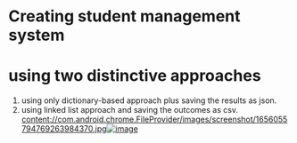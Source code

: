 # Creating student management system

# using two distinctive approaches


1. using only dictionary-based approach plus saving the results as json.
2. using linked list approach and saving the outcomes as csv.
[content://com.android.chrome.FileProvider/images/screenshot/1656055794769263984370.jpg![image](https://user-images.githubusercontent.com/72376694/175486166-bb3323ee-67b9-41ba-9bf8-cae60e7e6150.png)](https://www.google.com/url?sa=i&url=https%3A%2F%2Fevalground.com%2Fblog%2Fstudent-management-system-top-key-features%2F&psig=AOvVaw2lbasPYdwVmKrBCkJHRXke&ust=1730235160827000&source=images&cd=vfe&opi=89978449&ved=0CBQQjRxqFwoTCKCMyM35sYkDFQAAAAAdAAAAABA7)
